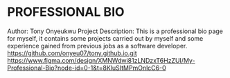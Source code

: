 # PROFESSIONAL BIO  
Author: Tony Onyeukwu
Project Description: This is a professional bio page for myself, it contains some projects carried out by myself and some experience gained from previous jobs as a software developer.
https://github.com/onyeu07/tony.github.io.git
https://www.figma.com/design/XMNWdwi81zLNDzxT6HzZUI/My-Professional-Bio?node-id=0-1&t=8KluSItMPmOnlcC6-0
